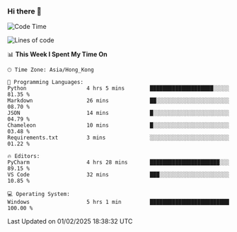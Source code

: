 ### Hi there 👋

<!--
**RoiexLee/RoiexLee** is a ✨ _special_ ✨ repository because its `README.md` (this file) appears on your GitHub profile.

Here are some ideas to get you started:

- 🔭 I’m currently working on ...
- 🌱 I’m currently learning ...
- 👯 I’m looking to collaborate on ...
- 🤔 I’m looking for help with ...
- 💬 Ask me about ...
- 📫 How to reach me: ...
- 😄 Pronouns: ...
- ⚡ Fun fact: ...
-->

<!--START_SECTION:waka-->
![Code Time](http://img.shields.io/badge/Code%20Time-1%2C066%20hrs%2019%20mins-blue)

![Lines of code](https://img.shields.io/badge/From%20Hello%20World%20I%27ve%20Written-42.5%20thousand%20lines%20of%20code-blue)

📊 **This Week I Spent My Time On** 

```text
🕑︎ Time Zone: Asia/Hong_Kong

💬 Programming Languages: 
Python                   4 hrs 5 mins        ████████████████████░░░░░   81.35 % 
Markdown                 26 mins             ██░░░░░░░░░░░░░░░░░░░░░░░   08.70 % 
JSON                     14 mins             █░░░░░░░░░░░░░░░░░░░░░░░░   04.79 % 
Chameleon                10 mins             █░░░░░░░░░░░░░░░░░░░░░░░░   03.48 % 
Requirements.txt         3 mins              ░░░░░░░░░░░░░░░░░░░░░░░░░   01.22 % 

🔥 Editors: 
PyCharm                  4 hrs 28 mins       ██████████████████████░░░   89.15 % 
VS Code                  32 mins             ███░░░░░░░░░░░░░░░░░░░░░░   10.85 % 

💻 Operating System: 
Windows                  5 hrs 1 min         █████████████████████████   100.00 % 
```


 Last Updated on 01/02/2025 18:38:32 UTC
<!--END_SECTION:waka-->
